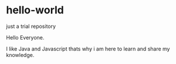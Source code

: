 # hello-world
just a trial repository

Hello Everyone.

I like Java and Javascript thats why i am here to learn and share my knowledge.
